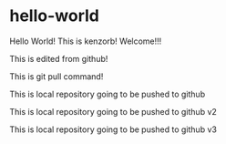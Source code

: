 # hello-world
Hello World! This is kenzorb! Welcome!!!

This is edited from github!

This is git pull command!

This is local repository going to be pushed to github

This is local repository going to be pushed to github v2

This is local repository going to be pushed to github v3

